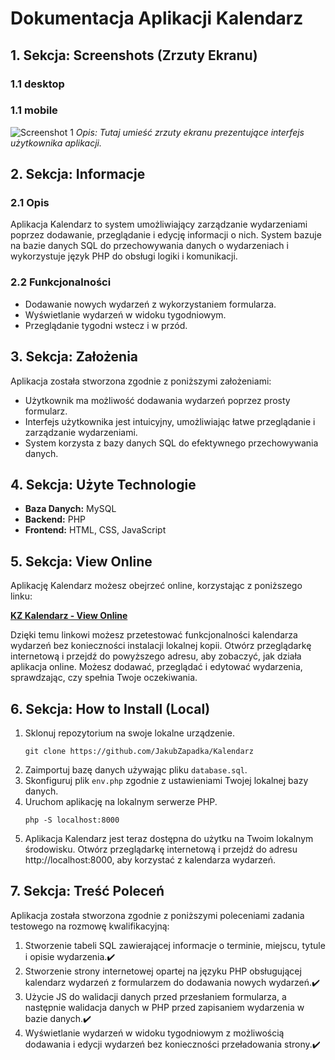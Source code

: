 # Dokumentacja Aplikacji Kalendarz

## 1. Sekcja: Screenshots (Zrzuty Ekranu)

### 1.1 desktop

### 1.1 mobile

![Screenshot 1](link_do_zrzutu_ekranu1.png)
_Opis: Tutaj umieść zrzuty ekranu prezentujące interfejs użytkownika aplikacji._

## 2. Sekcja: Informacje

### 2.1 Opis

Aplikacja Kalendarz to system umożliwiający zarządzanie wydarzeniami poprzez dodawanie, przeglądanie i edycję informacji o nich. System bazuje na bazie danych SQL do przechowywania danych o wydarzeniach i wykorzystuje język PHP do obsługi logiki i komunikacji.

### 2.2 Funkcjonalności

- Dodawanie nowych wydarzeń z wykorzystaniem formularza.
- Wyświetlanie wydarzeń w widoku tygodniowym.
- Przeglądanie tygodni wstecz i w przód.

## 3. Sekcja: Założenia

Aplikacja została stworzona zgodnie z poniższymi założeniami:

- Użytkownik ma możliwość dodawania wydarzeń poprzez prosty formularz.
- Interfejs użytkownika jest intuicyjny, umożliwiając łatwe przeglądanie i zarządzanie wydarzeniami.
- System korzysta z bazy danych SQL do efektywnego przechowywania danych.

## 4. Sekcja: Użyte Technologie

- **Baza Danych:** MySQL
- **Backend:** PHP
- **Frontend:** HTML, CSS, JavaScript

## 5. Sekcja: View Online

Aplikację Kalendarz możesz obejrzeć online, korzystając z poniższego linku:

[**KZ Kalendarz - View Online**](https://kzkalendarz.000webhostapp.com/)

Dzięki temu linkowi możesz przetestować funkcjonalności kalendarza wydarzeń bez konieczności instalacji lokalnej kopii. Otwórz przeglądarkę internetową i przejdź do powyższego adresu, aby zobaczyć, jak działa aplikacja online. Możesz dodawać, przeglądać i edytować wydarzenia, sprawdzając, czy spełnia Twoje oczekiwania.

## 6. Sekcja: How to Install (Local)

1. Sklonuj repozytorium na swoje lokalne urządzenie.
   ```
   git clone https://github.com/JakubZapadka/Kalendarz
   ```
2. Zaimportuj bazę danych używając pliku `database.sql`.
3. Skonfiguruj plik `env.php` zgodnie z ustawieniami Twojej lokalnej bazy danych.
4. Uruchom aplikację na lokalnym serwerze PHP.
   ```
   php -S localhost:8000
   ```
5. Aplikacja Kalendarz jest teraz dostępna do użytku na Twoim lokalnym środowisku. Otwórz przeglądarkę internetową i przejdź do adresu http://localhost:8000, aby korzystać z kalendarza wydarzeń.

## 7. Sekcja: Treść Poleceń

Aplikacja została stworzona zgodnie z poniższymi poleceniami zadania testowego na rozmowę kwalifikacyjną:
1. Stworzenie tabeli SQL zawierającej informacje o terminie, miejscu, tytule i opisie wydarzenia.✔️
2. Stworzenie strony internetowej opartej na języku PHP obsługującej kalendarz wydarzeń z formularzem do dodawania nowych wydarzeń.✔️
3. Użycie JS do walidacji danych przed przesłaniem formularza, a następnie walidacja danych w PHP przed zapisaniem wydarzenia w bazie danych.✔️
4. Wyświetlanie wydarzeń w widoku tygodniowym z możliwością dodawania i edycji wydarzeń bez konieczności przeładowania strony.✔️

